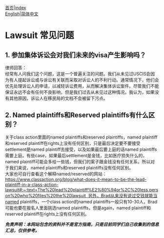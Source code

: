 [首页](https://ion2014.github.io/OPTActionLogs/index_ch)|[index](https://ion2014.github.io/OPTActionLogs)<br/>
[English](https://ion2014.github.io/OPTActionLogs/lawsuit_faq_en)|[简体中文](https://ion2014.github.io/OPTActionLogs/lawsuit_faq_ch)

# Lawsuit 常见问题

## 1. 参加集体诉讼会对我们未来的visa产生影响吗？
律师回答：<br/>
经常有人问我们这个问题，这是一个普遍关注的问题。我们从未见过USCIS会因为有人提起诉讼或与诉讼有关联而采取对诉讼人的不利行动。通常情况下，他们会优先处理诉讼人的申请，以减轻诉讼费用，从而解决集体诉讼案件。尽管我们不能保证永远不会有任何不良影响，但是我们过去从未见过这种情况。我认为，如果没有其他原因，诉讼人在移民局的文档不会被留下污点。<br/>


## 2. Named plaintiffs和Reserved plaintiffs有什么区别？<br/>
关于class action里面的named plaintiffs和reserved plaintiffs，named plaintiff和reserved plaintiff在rights上没有任何区别，只是最后决定要不要接受settlement是named plaintiff去接受，以及如果最后要上庭的话named plaintiffs需要上庭。有些case，如果最后settlement是金钱，比如医疗损失什么的，named plaintiff可能会多给一些钱，但我们的案子跟金钱没有任何关系，所以对于我们来说，named plaintiffs和reserved plaintiffs没有任何区别。<br/>
大家也可自行查看这个解释named/reserved的网站：<br/>
https://www.classaction.org/blog/what-does-it-mean-to-be-the-lead-plaintiff-in-a-class-action-lawsuit#:~:text=The%20lead%20plaintiff%E2%80%94or%2C%20less,person%20who%20files%20the%20lawsuit  另外，Brad从来没有说过交钱就能当named plaintiffs，一个class action的named plaintiffs一般只有10-30人，Brad可能也要在报名人里面挑选named plaintiffs，但是again，named plaintiff和reserved plaintiff在rights上没有任何区别。



***免责声明：本网站包含的资料并不是官方指南，只是目前同学们自己收集到的信息汇总，仅供参考。***

